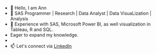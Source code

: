 - 👋 Hello, I am Ann
- 👀 SAS Programmer | Research | Data Analyst | Data VisuaLization | Analysis
- 🌱 Experience with SAS, Microsoft Power BI, as well visualization in Tableau, R and SQL.
-    Eager to expand my knowledge.
- 
- 📫 Let's connect via [LinkedIn](https://www.linkedin.com/in/anyaboemarkstrom/)

<!---
AdhislacyA/AdhislacyA is a ✨ special ✨ repository because its `README.md` (this file) appears on your GitHub profile.
You can click the Preview link to take a look at your changes.
--->

